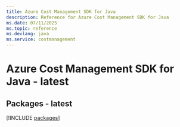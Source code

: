 ```yaml
---
title: Azure Cost Management SDK for Java
description: Reference for Azure Cost Management SDK for Java
ms.date: 07/11/2025
ms.topic: reference
ms.devlang: java
ms.service: costmanagement
---
```

# Azure Cost Management SDK for Java - latest
## Packages - latest
[!INCLUDE [packages](cost-management-index.md)]
